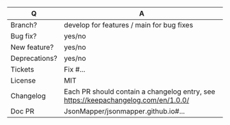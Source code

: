 | Q             | A                                                                                                                         |
| ------------- |---------------------------------------------------------------------------------------------------------------------------|
| Branch?       | develop for features / main for bug fixes <!-- see below -->                                                              |
| Bug fix?      | yes/no                                                                                                                    |
| New feature?  | yes/no                                                                                                                    |
| Deprecations? | yes/no                                                                                                                    |
| Tickets       | Fix #... <!-- prefix each issue number with "Fix #", no need to create an issue if none exists, explain below instead --> |
| License       | MIT                                                                                                                       |
| Changelog     | Each PR should contain a changelog entry, see https://keepachangelog.com/en/1.0.0/                                        |
| Doc PR        | JsonMapper/jsonmapper.github.io#... <!-- could be required for new features -->                                           |

<!--
Replace this notice by a short README for your feature/bugfix.
This will help reviewers and should be a good start for the documentation.

Additionally:
 - Always add tests and ensure they pass.
 - Features and deprecations must be submitted against the latest develop branch.
 - For new features, provide some code snippets to help understand usage.
 - Never break backward compatibility
-->
